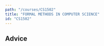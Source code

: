 ```yaml
---
path: "/courses/CS1502"
title: "FORMAL METHODS IN COMPUTER SCIENCE"
id: "CS1502"
---
```


## Advice

